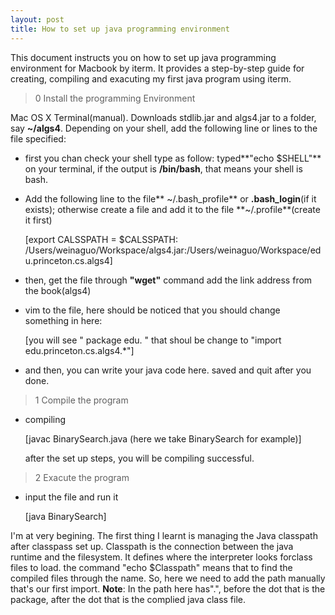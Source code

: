 ```yaml
---
layout: post
title: How to set up java programming environment 
---
```


This document instructs you on how to set up java programming environment for Macbook by iterm. It provides a step-by-step guide for creating, compiling and exacuting my first java program using iterm.

> 0 Install the programming Environment

Mac OS X Terminal(manual). Downloads stdlib.jar and algs4.jar to a folder, say **~/algs4**. Depending on your shell, add the following line or lines to the file specified:

* first you chan check your shell type as follow:
  typed**\"echo $SHELL\"** on your terminal, if the output is **/bin/bash**, that means your shell is bash.
* Add the following line to the file** ~/.bash_profile** or **.bash_login**(if it exists);
  otherwise create a file and add it to the file **~/.profile**(create it first)
    
    [export CALSSPATH = $CALSSPATH: /Users/weinaguo/Workspace/algs4.jar:/Users/weinaguo/Workspace/edu.princeton.cs.algs4]

* then, get the file through **"wget"** command add the link address from the book(algs4)
* vim to the file, here should be noticed that you should change something in here:
    
    [you will see \" package edu. \" that shoul be change to \"import edu.princeton.cs.algs4.\*\"]

* and then, you can write your java code here. saved and quit after you done.

> 1 Compile the program

* compiling
    
    [javac BinarySearch.java (here we take BinarySearch for example)]
  
    after the set up steps, you will be compiling successful.

>2 Exacute the program

* input the file and run it
    
    [java BinarySearch]
  
I'm at very begining. The first thing I learnt is managing the Java classpath after classpass set up. Classpath is the connection between the java runtime and the filesystem. It defines where the interpreter looks forclass files to load. the command "echo $Classpath" means that to find the compiled files through the name. So, here we need to add the path manually that's our first import. 
**Note**:
In the path here has".", before the dot that is the package, after the dot that is the complied java class file.
